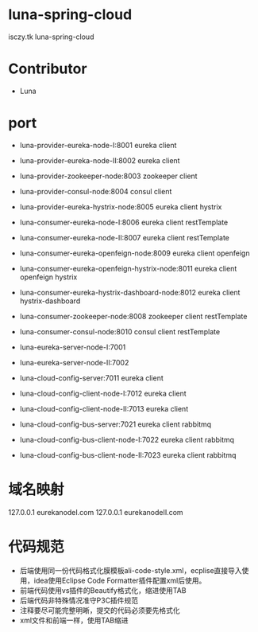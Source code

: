 # luna-spring-cloud
isczy.tk luna-spring-cloud


# Contributor
- Luna 

# port
- luna-provider-eureka-node-I:8001 eureka client 
- luna-provider-eureka-node-II:8002 eureka client 
- luna-provider-zookeeper-node:8003 zookeeper client
- luna-provider-consul-node:8004 consul client 
- luna-provider-eureka-hystrix-node:8005 eureka client hystrix


- luna-consumer-eureka-node-I:8006 eureka client restTemplate
- luna-consumer-eureka-node-II:8007 eureka client restTemplate
- luna-consumer-eureka-openfeign-node:8009 eureka client openfeign
- luna-consumer-eureka-openfeign-hystrix-node:8011 eureka client openfeign hystrix
- luna-consumer-eureka-hystrix-dashboard-node:8012 eureka client hystrix-dashboard
- luna-consumer-zookeeper-node:8008 zookeeper client restTemplate
- luna-consumer-consul-node:8010 consul client restTemplate


- luna-eureka-server-node-I:7001 
- luna-eureka-server-node-II:7002

- luna-cloud-config-server:7011 eureka client 
- luna-cloud-config-client-node-I:7012 eureka client 
- luna-cloud-config-client-node-II:7013 eureka client 

- luna-cloud-config-bus-server:7021  eureka client rabbitmq
- luna-cloud-config-bus-client-node-I:7022 eureka client rabbitmq
- luna-cloud-config-bus-client-node-II:7023 eureka client rabbitmq

# 域名映射
127.0.0.1 eurekanodeI.com
127.0.0.1 eurekanodeII.com

# 代码规范
- 后端使用同一份代码格式化膜模板ali-code-style.xml，ecplise直接导入使用，idea使用Eclipse Code Formatter插件配置xml后使用。
- 前端代码使用vs插件的Beautify格式化，缩进使用TAB
- 后端代码非特殊情况准守P3C插件规范
- 注释要尽可能完整明晰，提交的代码必须要先格式化
- xml文件和前端一样，使用TAB缩进
